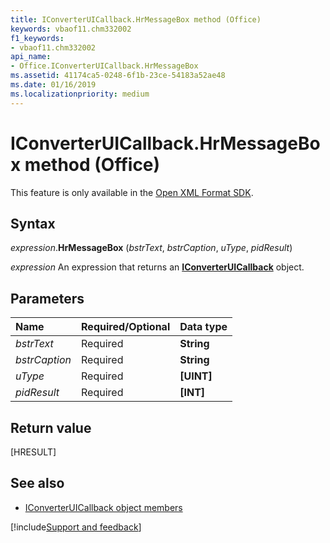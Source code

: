 ```yaml
---
title: IConverterUICallback.HrMessageBox method (Office)
keywords: vbaof11.chm332002
f1_keywords:
- vbaof11.chm332002
api_name:
- Office.IConverterUICallback.HrMessageBox
ms.assetid: 41174ca5-0248-6f1b-23ce-54183a52ae48
ms.date: 01/16/2019
ms.localizationpriority: medium
---
```



# IConverterUICallback.HrMessageBox method (Office)

This feature is only available in the [Open XML Format SDK](/office/open-xml/open-xml-sdk).


## Syntax

_expression_.**HrMessageBox** (_bstrText_, _bstrCaption_, _uType_, _pidResult_)

_expression_ An expression that returns an **[IConverterUICallback](Office.IConverterUICallback.md)** object.


## Parameters

|Name|Required/Optional|Data type|
|:---|:----------------|:--------|
| _bstrText_|Required|**String**|
| _bstrCaption_|Required|**String**|
| _uType_|Required|**[UINT]**|
| _pidResult_|Required|**[INT]**|

## Return value

[HRESULT]


## See also

- [IConverterUICallback object members](overview/Library-Reference/iconverteruicallback-members-office.md)

[!include[Support and feedback](~/includes/feedback-boilerplate.md)]